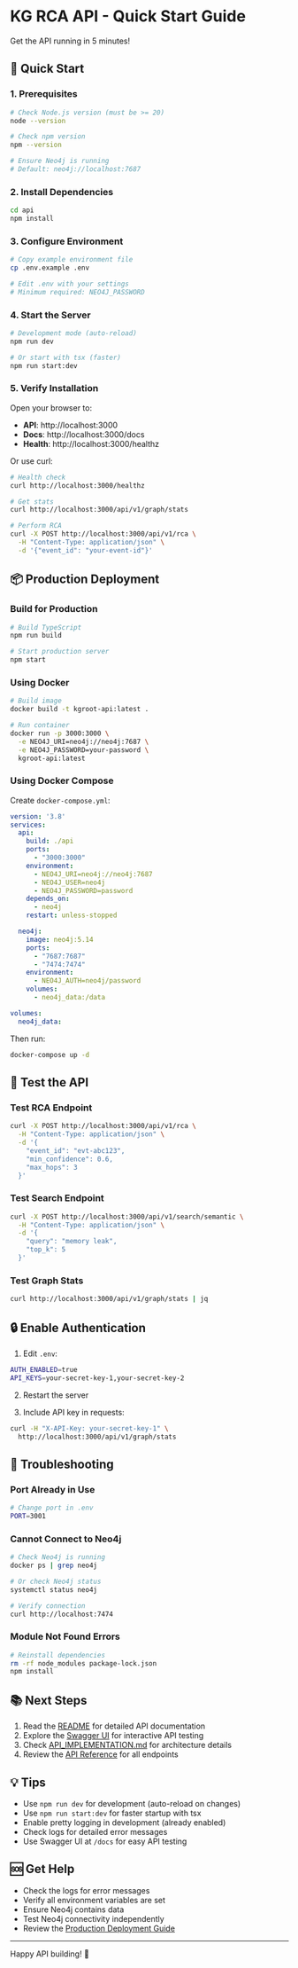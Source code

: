 # KG RCA API - Quick Start Guide

Get the API running in 5 minutes!

## 🚀 Quick Start

### 1. Prerequisites

```bash
# Check Node.js version (must be >= 20)
node --version

# Check npm version
npm --version

# Ensure Neo4j is running
# Default: neo4j://localhost:7687
```

### 2. Install Dependencies

```bash
cd api
npm install
```

### 3. Configure Environment

```bash
# Copy example environment file
cp .env.example .env

# Edit .env with your settings
# Minimum required: NEO4J_PASSWORD
```

### 4. Start the Server

```bash
# Development mode (auto-reload)
npm run dev

# Or start with tsx (faster)
npm run start:dev
```

### 5. Verify Installation

Open your browser to:
- **API**: http://localhost:3000
- **Docs**: http://localhost:3000/docs
- **Health**: http://localhost:3000/healthz

Or use curl:

```bash
# Health check
curl http://localhost:3000/healthz

# Get stats
curl http://localhost:3000/api/v1/graph/stats

# Perform RCA
curl -X POST http://localhost:3000/api/v1/rca \
  -H "Content-Type: application/json" \
  -d '{"event_id": "your-event-id"}'
```

## 📦 Production Deployment

### Build for Production

```bash
# Build TypeScript
npm run build

# Start production server
npm start
```

### Using Docker

```bash
# Build image
docker build -t kgroot-api:latest .

# Run container
docker run -p 3000:3000 \
  -e NEO4J_URI=neo4j://neo4j:7687 \
  -e NEO4J_PASSWORD=your-password \
  kgroot-api:latest
```

### Using Docker Compose

Create `docker-compose.yml`:

```yaml
version: '3.8'
services:
  api:
    build: ./api
    ports:
      - "3000:3000"
    environment:
      - NEO4J_URI=neo4j://neo4j:7687
      - NEO4J_USER=neo4j
      - NEO4J_PASSWORD=password
    depends_on:
      - neo4j
    restart: unless-stopped

  neo4j:
    image: neo4j:5.14
    ports:
      - "7687:7687"
      - "7474:7474"
    environment:
      - NEO4J_AUTH=neo4j/password
    volumes:
      - neo4j_data:/data

volumes:
  neo4j_data:
```

Then run:

```bash
docker-compose up -d
```

## 🧪 Test the API

### Test RCA Endpoint

```bash
curl -X POST http://localhost:3000/api/v1/rca \
  -H "Content-Type: application/json" \
  -d '{
    "event_id": "evt-abc123",
    "min_confidence": 0.6,
    "max_hops": 3
  }'
```

### Test Search Endpoint

```bash
curl -X POST http://localhost:3000/api/v1/search/semantic \
  -H "Content-Type: application/json" \
  -d '{
    "query": "memory leak",
    "top_k": 5
  }'
```

### Test Graph Stats

```bash
curl http://localhost:3000/api/v1/graph/stats | jq
```

## 🔒 Enable Authentication

1. Edit `.env`:
```bash
AUTH_ENABLED=true
API_KEYS=your-secret-key-1,your-secret-key-2
```

2. Restart the server

3. Include API key in requests:
```bash
curl -H "X-API-Key: your-secret-key-1" \
  http://localhost:3000/api/v1/graph/stats
```

## 🐛 Troubleshooting

### Port Already in Use

```bash
# Change port in .env
PORT=3001
```

### Cannot Connect to Neo4j

```bash
# Check Neo4j is running
docker ps | grep neo4j

# Or check Neo4j status
systemctl status neo4j

# Verify connection
curl http://localhost:7474
```

### Module Not Found Errors

```bash
# Reinstall dependencies
rm -rf node_modules package-lock.json
npm install
```

## 📚 Next Steps

1. Read the [README](./README.md) for detailed API documentation
2. Explore the [Swagger UI](http://localhost:3000/docs) for interactive API testing
3. Check [API_IMPLEMENTATION.md](./API_IMPLEMENTATION.md) for architecture details
4. Review the [API Reference](../production/api-docs/API_REFERENCE.md) for all endpoints

## 💡 Tips

- Use `npm run dev` for development (auto-reload on changes)
- Use `npm run start:dev` for faster startup with tsx
- Enable pretty logging in development (already enabled)
- Check logs for detailed error messages
- Use Swagger UI at `/docs` for easy API testing

## 🆘 Get Help

- Check the logs for error messages
- Verify all environment variables are set
- Ensure Neo4j contains data
- Test Neo4j connectivity independently
- Review the [Production Deployment Guide](../production/prod-docs/PRODUCTION_DEPLOYMENT_GUIDE.md)

---

Happy API building! 🚀
